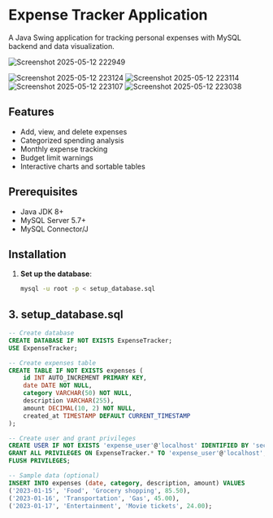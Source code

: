 # Expense Tracker Application
A Java Swing application for tracking personal expenses with MySQL backend and data visualization.

![Screenshot 2025-05-12 222949](https://github.com/user-attachments/assets/775c7d9f-a757-422e-9620-94845adc1f17)


![Screenshot 2025-05-12 223124](https://github.com/user-attachments/assets/3b374c6f-3a93-4e31-8d41-21f53a2a3495)
![Screenshot 2025-05-12 223114](https://github.com/user-attachments/assets/b66b0a53-394a-4b58-a268-5d8e2a4f962a)
![Screenshot 2025-05-12 223107](https://github.com/user-attachments/assets/ba38ad1b-af9b-403b-a642-7334811e2c66)
![Screenshot 2025-05-12 223038](https://github.com/user-attachments/assets/c2851a1d-a543-441f-aead-b988bc0e97a4)
## Features

- Add, view, and delete expenses
- Categorized spending analysis
- Monthly expense tracking
- Budget limit warnings
- Interactive charts and sortable tables

## Prerequisites

- Java JDK 8+
- MySQL Server 5.7+
- MySQL Connector/J

## Installation

1. **Set up the database**:
   ```bash
   mysql -u root -p < setup_database.sql

   
## 3. setup_database.sql

```sql
-- Create database
CREATE DATABASE IF NOT EXISTS ExpenseTracker;
USE ExpenseTracker;

-- Create expenses table
CREATE TABLE IF NOT EXISTS expenses (
    id INT AUTO_INCREMENT PRIMARY KEY,
    date DATE NOT NULL,
    category VARCHAR(50) NOT NULL,
    description VARCHAR(255),
    amount DECIMAL(10, 2) NOT NULL,
    created_at TIMESTAMP DEFAULT CURRENT_TIMESTAMP
);

-- Create user and grant privileges
CREATE USER IF NOT EXISTS 'expense_user'@'localhost' IDENTIFIED BY 'securepassword';
GRANT ALL PRIVILEGES ON ExpenseTracker.* TO 'expense_user'@'localhost';
FLUSH PRIVILEGES;

-- Sample data (optional)
INSERT INTO expenses (date, category, description, amount) VALUES
('2023-01-15', 'Food', 'Grocery shopping', 85.50),
('2023-01-16', 'Transportation', 'Gas', 45.00),
('2023-01-17', 'Entertainment', 'Movie tickets', 24.00);
